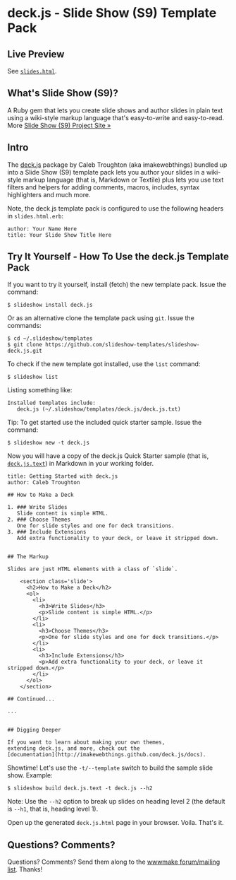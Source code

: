 # deck.js - Slide Show (S9) Template Pack

## Live Preview

See [`slides.html`](http://slideshow-templates.github.io/slideshow-deck.js/slides.html).

## What's Slide Show (S9)?

A Ruby gem that lets you create slide shows and author slides in plain text
using a wiki-style markup language that's easy-to-write and easy-to-read.
More [Slide Show (S9) Project Site »](http://slideshow-s9.github.io)

## Intro

The [deck.js](https://github.com/imakewebthings/deck.js) package
by Caleb Troughton (aka imakewebthings) bundled up into 
a Slide Show (S9) template pack lets you author your slides
in a wiki-style markup language (that is, Markdown or Textile) plus
lets you use text filters and helpers for adding comments, macros,
includes, syntax highlighters and much more.

Note, the deck.js template pack is configured to use
the following headers in `slides.html.erb`:

    author: Your Name Here
    title: Your Slide Show Title Here
 

## Try It Yourself - How To Use the deck.js Template Pack

If you want to try it yourself, install (fetch) the new template pack. Issue the command:

    $ slideshow install deck.js

Or as an alternative clone the template pack using `git`. Issue the commands:

    $ cd ~/.slideshow/templates
    $ git clone https://github.com/slideshow-templates/slideshow-deck.js.git

To check if the new template got installed, use the `list` command:

    $ slideshow list

Listing something like:

    Installed templates include:
       deck.js (~/.slideshow/templates/deck.js/deck.js.txt)

Tip: To get started use the included quick starter sample. Issue the command:

    $ slideshow new -t deck.js

Now you will have a copy of the deck.js Quick Starter sample
(that is, [`deck.js.text`](https://raw.github.com/slideshow-templates/slideshow-deck.js/master/sample.md))
in Markdown in your working folder.

```
title: Getting Started with deck.js
author: Caleb Troughton

## How to Make a Deck

1. ### Write Slides
   Slide content is simple HTML.
2. ### Choose Themes
   One for slide styles and one for deck transitions.
3. ### Include Extensions
   Add extra functionality to your deck, or leave it stripped down.


## The Markup

Slides are just HTML elements with a class of `slide`.

    <section class='slide'>
      <h2>How to Make a Deck</h2>
      <ol>
        <li>
          <h3>Write Slides</h3>
          <p>Slide content is simple HTML.</p>
        </li>
        <li>
          <h3>Choose Themes</h3>
          <p>One for slide styles and one for deck transitions.</p>
        </li>
        <li>
          <h3>Include Extensions</h3>
          <p>Add extra functionality to your deck, or leave it stripped down.</p>
        </li>
      </ol>
    </section>

## Continued...

...


## Digging Deeper

If you want to learn about making your own themes,
extending deck.js, and more, check out the
[documentation](http://imakewebthings.github.com/deck.js/docs).
```

Showtime! Let's use the `-t/--template` switch to build the
sample slide show. Example:

    $ slideshow build deck.js.text -t deck.js --h2

Note: Use the `--h2` option to break up slides on heading level 2
(the default is `--h1`, that is, heading level 1).

Open up the generated `deck.js.html` page in your browser. Voila. That's it.

## Questions? Comments?

Questions? Comments?
Send them along to the [wwwmake forum/mailing list](http://groups.google.com/group/wwwmake).
Thanks!
